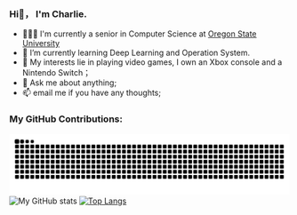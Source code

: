 ### Hi👋， I'm Charlie.

- 👨🏽‍💻 I'm currently a senior in Computer Science at [Oregon State University](https://oregonstate.edu)
- 🌱 I’m currently learning Deep Learning and Operation System.
- 🤔 My interests lie in playing video games, I own an Xbox console and a Nintendo Switch；
- 💬 Ask me about anything;
- 📫 email me if you have any thoughts;
### My GitHub Contributions: 
![](https://raw.githubusercontent.com/JiuChen0/JiuChen0/main/assets/github-contribution-grid-snake.svg)
![My GitHub stats](https://github-readme-stats.vercel.app/api?username=JiuChen0&show_icons=true&theme=default)
[![Top Langs](https://github-readme-stats.vercel.app/api/top-langs/?username=JiuChen0&layout=compact)](https://github.com/JiuChen0/github-readme-stats)
<!--
**JiuChen0/JiuChen0** is a ✨ _special_ ✨ repository because its `README.md` (this file) appears on your GitHub profile.

Here are some ideas to get you started:

- 🔭 I’m currently working on ...
- 🌱 I’m currently learning ...
- 👯 I’m looking to collaborate on ...
- 🤔 I’m looking for help with ...
- 💬 Ask me about ...
- 📫 How to reach me: ...
- 😄 Pronouns: ...
- ⚡ Fun fact: ...
-->
